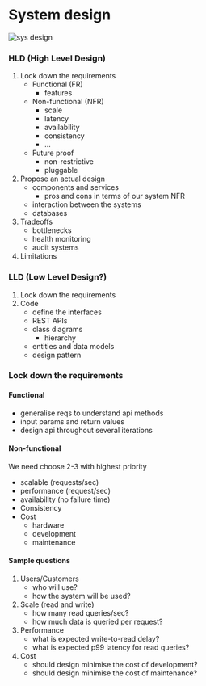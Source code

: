 # System design

![sys design](/contents/posts/sys_design/sys_design/factorio.gif)


### HLD (High Level Design)

1. Lock down the requirements
   * Functional (FR)
     * features
   * Non-functional (NFR)
     * scale
     * latency
     * availability
     * consistency
     * ...
   * Future proof
     *  non-restrictive
     * pluggable
2. Propose an actual design
     * components and services
       * pros and cons in terms of our system NFR
     * interaction between the systems
     * databases
3. Tradeoffs
   * bottlenecks
   * health monitoring
   * audit systems
4. Limitations

### LLD (Low Level Design?)
1. Lock down the requirements
2. Code
   * define the interfaces
   * REST APIs
   * class diagrams
     * hierarchy    
   * entities and data models
   * design pattern
   
### Lock down the requirements

####  Functional
* generalise reqs to understand api methods
* input params and return values
* design api throughout several iterations

####  Non-functional
We need choose 2-3 with highest priority 

* scalable (requests/sec)
* performance  (request/sec)
* availability (no failure time)
* Consistency
* Cost 
  * hardware
  * development
  * maintenance

#### Sample questions

1. Users/Customers  
   - who will use? 
   - how the system will be used?
2. Scale (read and write)
   - how many read queries/sec?   
   - how much data is queried per request?
3. Performance
   - what is expected write-to-read delay? 
   - what is expected p99 latency for read queries?
4. Cost
   - should design minimise the cost of development?
   - should design minimise the cost of maintenance?